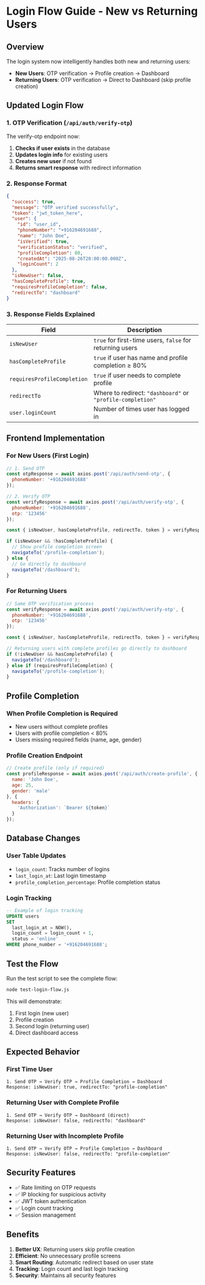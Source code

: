 # Login Flow Guide - New vs Returning Users

## Overview

The login system now intelligently handles both new and returning users:

- **New Users**: OTP verification → Profile creation → Dashboard
- **Returning Users**: OTP verification → Direct to Dashboard (skip profile creation)

## Updated Login Flow

### 1. OTP Verification (`/api/auth/verify-otp`)

The verify-otp endpoint now:

1. **Checks if user exists** in the database
2. **Updates login info** for existing users
3. **Creates new user** if not found
4. **Returns smart response** with redirect information

### 2. Response Format

```json
{
  "success": true,
  "message": "OTP verified successfully",
  "token": "jwt_token_here",
  "user": {
    "id": "user_id",
    "phoneNumber": "+916204691688",
    "name": "John Doe",
    "isVerified": true,
    "verificationStatus": "verified",
    "profileCompletion": 80,
    "createdAt": "2025-08-26T20:00:00.000Z",
    "loginCount": 2
  },
  "isNewUser": false,
  "hasCompleteProfile": true,
  "requiresProfileCompletion": false,
  "redirectTo": "dashboard"
}
```

### 3. Response Fields Explained

| Field | Description |
|-------|-------------|
| `isNewUser` | `true` for first-time users, `false` for returning users |
| `hasCompleteProfile` | `true` if user has name and profile completion ≥ 80% |
| `requiresProfileCompletion` | `true` if user needs to complete profile |
| `redirectTo` | Where to redirect: `"dashboard"` or `"profile-completion"` |
| `user.loginCount` | Number of times user has logged in |

## Frontend Implementation

### For New Users (First Login)

```javascript
// 1. Send OTP
const otpResponse = await axios.post('/api/auth/send-otp', {
  phoneNumber: '+916204691688'
});

// 2. Verify OTP
const verifyResponse = await axios.post('/api/auth/verify-otp', {
  phoneNumber: '+916204691688',
  otp: '123456'
});

const { isNewUser, hasCompleteProfile, redirectTo, token } = verifyResponse.data;

if (isNewUser && !hasCompleteProfile) {
  // Show profile completion screen
  navigateTo('/profile-completion');
} else {
  // Go directly to dashboard
  navigateTo('/dashboard');
}
```

### For Returning Users

```javascript
// Same OTP verification process
const verifyResponse = await axios.post('/api/auth/verify-otp', {
  phoneNumber: '+916204691688',
  otp: '123456'
});

const { isNewUser, hasCompleteProfile, redirectTo, token } = verifyResponse.data;

// Returning users with complete profiles go directly to dashboard
if (!isNewUser && hasCompleteProfile) {
  navigateTo('/dashboard');
} else if (requiresProfileCompletion) {
  navigateTo('/profile-completion');
}
```

## Profile Completion

### When Profile Completion is Required

- New users without complete profiles
- Users with profile completion < 80%
- Users missing required fields (name, age, gender)

### Profile Creation Endpoint

```javascript
// Create profile (only if required)
const profileResponse = await axios.post('/api/auth/create-profile', {
  name: 'John Doe',
  age: 25,
  gender: 'male'
}, {
  headers: {
    'Authorization': `Bearer ${token}`
  }
});
```

## Database Changes

### User Table Updates

- `login_count`: Tracks number of logins
- `last_login_at`: Last login timestamp
- `profile_completion_percentage`: Profile completion status

### Login Tracking

```sql
-- Example of login tracking
UPDATE users 
SET 
  last_login_at = NOW(),
  login_count = login_count + 1,
  status = 'online'
WHERE phone_number = '+916204691688';
```

## Test the Flow

Run the test script to see the complete flow:

```bash
node test-login-flow.js
```

This will demonstrate:
1. First login (new user)
2. Profile creation
3. Second login (returning user)
4. Direct dashboard access

## Expected Behavior

### First Time User
```
1. Send OTP → Verify OTP → Profile Completion → Dashboard
Response: isNewUser: true, redirectTo: "profile-completion"
```

### Returning User with Complete Profile
```
1. Send OTP → Verify OTP → Dashboard (direct)
Response: isNewUser: false, redirectTo: "dashboard"
```

### Returning User with Incomplete Profile
```
1. Send OTP → Verify OTP → Profile Completion → Dashboard
Response: isNewUser: false, redirectTo: "profile-completion"
```

## Security Features

- ✅ Rate limiting on OTP requests
- ✅ IP blocking for suspicious activity
- ✅ JWT token authentication
- ✅ Login count tracking
- ✅ Session management

## Benefits

1. **Better UX**: Returning users skip profile creation
2. **Efficient**: No unnecessary profile screens
3. **Smart Routing**: Automatic redirect based on user state
4. **Tracking**: Login count and last login tracking
5. **Security**: Maintains all security features
